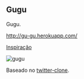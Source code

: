 ## Gugu
Gugu.

http://gu-gu.herokuapp.com/

[Inspiração](https://twitter.com/sateliteweb/status/684444964936368129)

![gugu](http://i.imgur.com/yhRVusQ.png)

Baseado no [twitter-clone](https://github.com/sudharti/twitter-clone).
